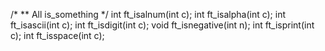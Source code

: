 /*
** All is_something
*/
int					ft_isalnum(int c);
int					ft_isalpha(int c);
int					ft_isascii(int c);
int					ft_isdigit(int c);
void				ft_isnegative(int n);
int					ft_isprint(int c);
int					ft_isspace(int c);
